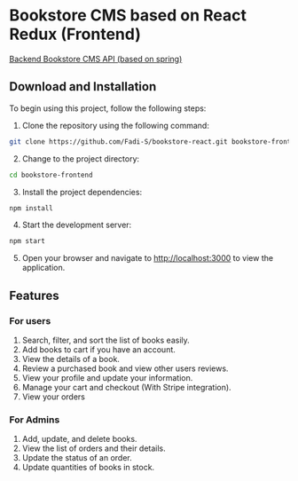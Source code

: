 # Bookstore CMS based on React Redux (Frontend)

[Backend Bookstore CMS API (based on spring)](https://github.com/Fadi-S/bookstore-spring.git)

## Download and Installation

To begin using this project, follow the following steps:

1. Clone the repository using the following command:
```bash
git clone https://github.com/Fadi-S/bookstore-react.git bookstore-frontend
```
2. Change to the project directory:
```bash
cd bookstore-frontend
```
3. Install the project dependencies:
```bash
npm install
```
4. Start the development server:
```bash
npm start
```
5. Open your browser and navigate to [http://localhost:3000](http://localhost:3000) to view the application.


## Features
### For users
1. Search, filter, and sort the list of books easily.
2. Add books to cart if you have an account.
3. View the details of a book.
4. Review a purchased book and view other users reviews.
5. View your profile and update your information.
6. Manage your cart and checkout (With Stripe integration).
7. View your orders

### For Admins
1. Add, update, and delete books.
2. View the list of orders and their details.
3. Update the status of an order.
4. Update quantities of books in stock.